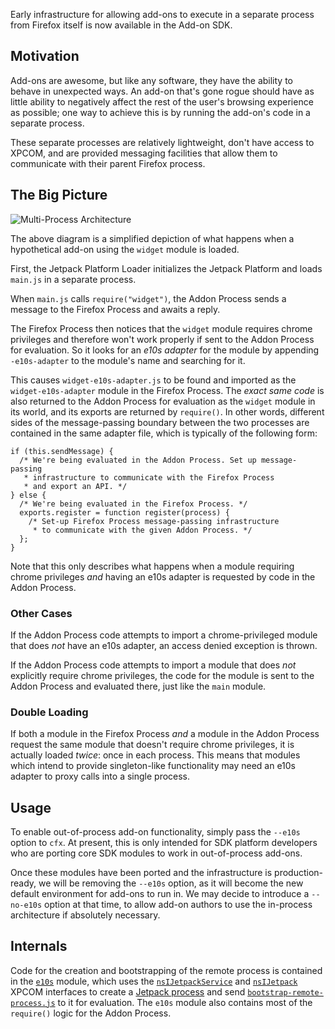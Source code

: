 Early infrastructure for allowing add-ons to execute in a separate process from Firefox itself is now available in the Add-on SDK.

## Motivation ##

Add-ons are awesome, but like any software, they have the ability to behave in unexpected ways. An add-on that's gone rogue should have as little ability to negatively affect the rest of the user's browsing experience as possible; one way to achieve this is by running the add-on's code in a separate process.

These separate processes are relatively lightweight, don't have access to XPCOM, and are provided messaging facilities that allow them to communicate with their parent Firefox process.

## The Big Picture ##

![Multi-Process Architecture](media/twitter-widget.png)

The above diagram is a simplified depiction of what happens when a hypothetical add-on using the `widget` module is loaded.

First, the Jetpack Platform Loader initializes the Jetpack Platform and loads `main.js` in a separate process.

When `main.js` calls `require("widget")`, the Addon Process sends a message to the Firefox Process and awaits a reply.

The Firefox Process then notices that the `widget` module requires chrome privileges and therefore won't work properly if sent to the Addon Process for evaluation. So it looks for an *e10s adapter* for the module by appending `-e10s-adapter` to the module's name and searching for it.

This causes `widget-e10s-adapter.js` to be found and imported as the `widget-e10s-adapter` module in the Firefox Process. The *exact same code* is also returned to the Addon Process for evaluation as the `widget` module in its world, and its exports are returned by `require()`. In other words, different sides of the message-passing boundary between the two processes are contained in the same adapter file, which is typically of the following form:

    if (this.sendMessage) {
	  /* We're being evaluated in the Addon Process. Set up message-passing
	   * infrastructure to communicate with the Firefox Process
	   * and export an API. */
    } else {
	  /* We're being evaluated in the Firefox Process. */
	  exports.register = function register(process) {
		/* Set-up Firefox Process message-passing infrastructure
		 * to communicate with the given Addon Process. */
	  };
	}

Note that this only describes what happens when a module requiring chrome privileges *and* having an e10s adapter is requested by code in the Addon Process.

### Other Cases ###

If the Addon Process code attempts to import a chrome-privileged module that does *not* have an e10s adapter, an access denied exception is thrown.

If the Addon Process code attempts to import a module that does *not* explicitly require chrome privileges, the code for the module is sent to the Addon Process and evaluated there, just like the `main` module.

### Double Loading ###

If both a module in the Firefox Process *and* a module in the Addon Process request the same module that doesn't require chrome privileges, it is actually loaded *twice*: once in each process. This means that modules which intend to provide singleton-like functionality may need an e10s adapter to proxy calls into a single process.

## Usage ##

To enable out-of-process add-on functionality, simply pass the `--e10s` option to `cfx`. At present, this is only intended for SDK platform developers who are porting core SDK modules to work in out-of-process add-ons.

Once these modules have been ported and the infrastructure is production-ready, we will be removing the `--e10s` option, as it will become the new default environment for add-ons to run in. We may decide to introduce a `--no-e10s` option at that time, to allow add-on authors to use the in-process architecture if absolutely necessary.

## Internals ##

Code for the creation and bootstrapping of the remote process is contained in the <code>[e10s][]</code> module, which uses the <code>[nsIJetpackService][]</code> and <code>[nsIJetpack][]</code> XPCOM interfaces to create a [Jetpack process][] and send <code>[bootstrap-remote-process.js][]</code> to it for evaluation. The `e10s` module also contains most of the `require()` logic for the Addon Process.

[e10s]: #module/api-utils/e10s

[bootstrap-remote-process.js]: packages/api-utils/data/bootstrap-remote-process.js
[nsIJetpackService]: https://developer.mozilla.org/en/nsIJetpackService
[nsIJetpack]: https://developer.mozilla.org/en/nsIJetpack
[Jetpack process]: https://developer.mozilla.org/en/Jetpack_Processes
